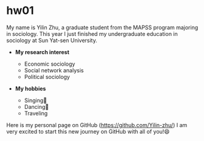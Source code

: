 # hw01

My name is Yilin Zhu, a graduate student from the MAPSS program majoring in sociology.
This year I just finished my undergraduate education in sociology at Sun Yat-sen University.

* **My research interest**
  * Economic sociology
  * Social network analysis
  * Political sociology

* **My hobbies**
  * Singing:microphone:
  * Dancing:dancer:
  * Traveling

Here is my personal page on GitHub (https://github.com/Yilin-zhu/) 
I am very excited to start this new journey on GitHub with all of you!:smile: